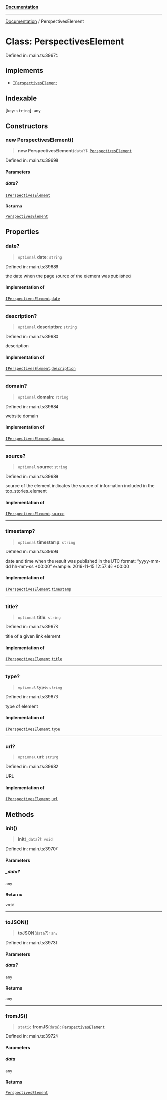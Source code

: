 [**Documentation**](../README.md)

***

[Documentation](../README.md) / PerspectivesElement

# Class: PerspectivesElement

Defined in: main.ts:39674

## Implements

- [`IPerspectivesElement`](../interfaces/IPerspectivesElement.md)

## Indexable

\[`key`: `string`\]: `any`

## Constructors

### new PerspectivesElement()

> **new PerspectivesElement**(`data`?): [`PerspectivesElement`](PerspectivesElement.md)

Defined in: main.ts:39698

#### Parameters

##### data?

[`IPerspectivesElement`](../interfaces/IPerspectivesElement.md)

#### Returns

[`PerspectivesElement`](PerspectivesElement.md)

## Properties

### date?

> `optional` **date**: `string`

Defined in: main.ts:39686

the date when the page source of the element was published

#### Implementation of

[`IPerspectivesElement`](../interfaces/IPerspectivesElement.md).[`date`](../interfaces/IPerspectivesElement.md#date)

***

### description?

> `optional` **description**: `string`

Defined in: main.ts:39680

description

#### Implementation of

[`IPerspectivesElement`](../interfaces/IPerspectivesElement.md).[`description`](../interfaces/IPerspectivesElement.md#description)

***

### domain?

> `optional` **domain**: `string`

Defined in: main.ts:39684

website domain

#### Implementation of

[`IPerspectivesElement`](../interfaces/IPerspectivesElement.md).[`domain`](../interfaces/IPerspectivesElement.md#domain)

***

### source?

> `optional` **source**: `string`

Defined in: main.ts:39689

source of the element
indicates the source of information included in the top_stories_element

#### Implementation of

[`IPerspectivesElement`](../interfaces/IPerspectivesElement.md).[`source`](../interfaces/IPerspectivesElement.md#source)

***

### timestamp?

> `optional` **timestamp**: `string`

Defined in: main.ts:39694

date and time when the result was published
in the UTC format: “yyyy-mm-dd hh-mm-ss +00:00”
example:
2019-11-15 12:57:46 +00:00

#### Implementation of

[`IPerspectivesElement`](../interfaces/IPerspectivesElement.md).[`timestamp`](../interfaces/IPerspectivesElement.md#timestamp)

***

### title?

> `optional` **title**: `string`

Defined in: main.ts:39678

title of a given link element

#### Implementation of

[`IPerspectivesElement`](../interfaces/IPerspectivesElement.md).[`title`](../interfaces/IPerspectivesElement.md#title)

***

### type?

> `optional` **type**: `string`

Defined in: main.ts:39676

type of element

#### Implementation of

[`IPerspectivesElement`](../interfaces/IPerspectivesElement.md).[`type`](../interfaces/IPerspectivesElement.md#type)

***

### url?

> `optional` **url**: `string`

Defined in: main.ts:39682

URL

#### Implementation of

[`IPerspectivesElement`](../interfaces/IPerspectivesElement.md).[`url`](../interfaces/IPerspectivesElement.md#url)

## Methods

### init()

> **init**(`_data`?): `void`

Defined in: main.ts:39707

#### Parameters

##### \_data?

`any`

#### Returns

`void`

***

### toJSON()

> **toJSON**(`data`?): `any`

Defined in: main.ts:39731

#### Parameters

##### data?

`any`

#### Returns

`any`

***

### fromJS()

> `static` **fromJS**(`data`): [`PerspectivesElement`](PerspectivesElement.md)

Defined in: main.ts:39724

#### Parameters

##### data

`any`

#### Returns

[`PerspectivesElement`](PerspectivesElement.md)
